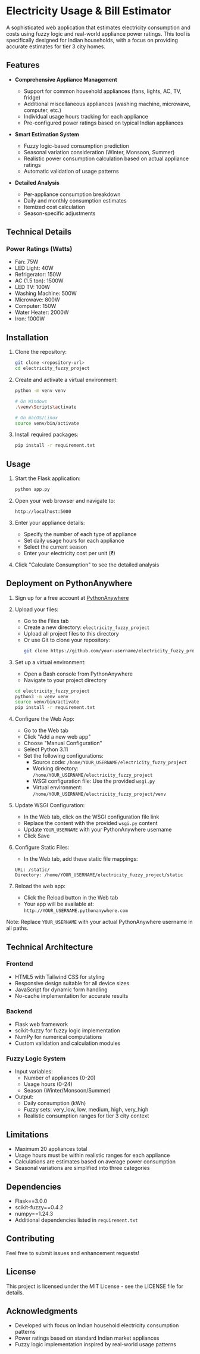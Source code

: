 # Electricity Usage & Bill Estimator

A sophisticated web application that estimates electricity consumption and costs using fuzzy logic and real-world appliance power ratings. This tool is specifically designed for Indian households, with a focus on providing accurate estimates for tier 3 city homes.

## Features

- **Comprehensive Appliance Management**
  - Support for common household appliances (fans, lights, AC, TV, fridge)
  - Additional miscellaneous appliances (washing machine, microwave, computer, etc.)
  - Individual usage hours tracking for each appliance
  - Pre-configured power ratings based on typical Indian appliances

- **Smart Estimation System**
  - Fuzzy logic-based consumption prediction
  - Seasonal variation consideration (Winter, Monsoon, Summer)
  - Realistic power consumption calculation based on actual appliance ratings
  - Automatic validation of usage patterns

- **Detailed Analysis**
  - Per-appliance consumption breakdown
  - Daily and monthly consumption estimates
  - Itemized cost calculation
  - Season-specific adjustments

## Technical Details

### Power Ratings (Watts)
- Fan: 75W
- LED Light: 40W
- Refrigerator: 150W
- AC (1.5 ton): 1500W
- LED TV: 100W
- Washing Machine: 500W
- Microwave: 800W
- Computer: 150W
- Water Heater: 2000W
- Iron: 1000W

## Installation

1. Clone the repository:
   ```bash
   git clone <repository-url>
   cd electricity_fuzzy_project
   ```

2. Create and activate a virtual environment:
   ```bash
   python -m venv venv
   
   # On Windows
   .\venv\Scripts\activate
   
   # On macOS/Linux
   source venv/bin/activate
   ```

3. Install required packages:
   ```bash
   pip install -r requirement.txt
   ```

## Usage

1. Start the Flask application:
   ```bash
   python app.py
   ```

2. Open your web browser and navigate to:
   ```
   http://localhost:5000
   ```

3. Enter your appliance details:
   - Specify the number of each type of appliance
   - Set daily usage hours for each appliance
   - Select the current season
   - Enter your electricity cost per unit (₹)

4. Click "Calculate Consumption" to see the detailed analysis

## Deployment on PythonAnywhere

1. Sign up for a free account at [PythonAnywhere](https://www.pythonanywhere.com)

2. Upload your files:
   - Go to the Files tab
   - Create a new directory: `electricity_fuzzy_project`
   - Upload all project files to this directory
   - Or use Git to clone your repository:
     ```bash
     git clone https://github.com/your-username/electricity_fuzzy_project.git
     ```

3. Set up a virtual environment:
   - Open a Bash console from PythonAnywhere
   - Navigate to your project directory
   ```bash
   cd electricity_fuzzy_project
   python3 -m venv venv
   source venv/bin/activate
   pip install -r requirement.txt
   ```

4. Configure the Web App:
   - Go to the Web tab
   - Click "Add a new web app"
   - Choose "Manual Configuration"
   - Select Python 3.11
   - Set the following configurations:
     - Source code: `/home/YOUR_USERNAME/electricity_fuzzy_project`
     - Working directory: `/home/YOUR_USERNAME/electricity_fuzzy_project`
     - WSGI configuration file: Use the provided `wsgi.py`
     - Virtual environment: `/home/YOUR_USERNAME/electricity_fuzzy_project/venv`

5. Update WSGI Configuration:
   - In the Web tab, click on the WSGI configuration file link
   - Replace the content with the provided `wsgi.py` content
   - Update `YOUR_USERNAME` with your PythonAnywhere username
   - Click Save

6. Configure Static Files:
   - In the Web tab, add these static file mappings:
   ```
   URL: /static/
   Directory: /home/YOUR_USERNAME/electricity_fuzzy_project/static
   ```

7. Reload the web app:
   - Click the Reload button in the Web tab
   - Your app will be available at: `http://YOUR_USERNAME.pythonanywhere.com`

Note: Replace `YOUR_USERNAME` with your actual PythonAnywhere username in all paths.

## Technical Architecture

### Frontend
- HTML5 with Tailwind CSS for styling
- Responsive design suitable for all device sizes
- JavaScript for dynamic form handling
- No-cache implementation for accurate results

### Backend
- Flask web framework
- scikit-fuzzy for fuzzy logic implementation
- NumPy for numerical computations
- Custom validation and calculation modules

### Fuzzy Logic System
- Input variables:
  - Number of appliances (0-20)
  - Usage hours (0-24)
  - Season (Winter/Monsoon/Summer)
- Output:
  - Daily consumption (kWh)
  - Fuzzy sets: very_low, low, medium, high, very_high
  - Realistic consumption ranges for tier 3 city context

## Limitations
- Maximum 20 appliances total
- Usage hours must be within realistic ranges for each appliance
- Calculations are estimates based on average power consumption
- Seasonal variations are simplified into three categories

## Dependencies
- Flask==3.0.0
- scikit-fuzzy==0.4.2
- numpy==1.24.3
- Additional dependencies listed in `requirement.txt`

## Contributing
Feel free to submit issues and enhancement requests!

## License
This project is licensed under the MIT License - see the LICENSE file for details.

## Acknowledgments
- Developed with focus on Indian household electricity consumption patterns
- Power ratings based on standard Indian market appliances
- Fuzzy logic implementation inspired by real-world usage patterns